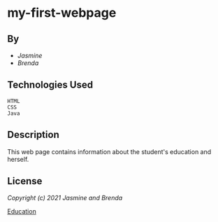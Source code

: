 # my-first-webpage
## By
* *Jasmine*
* *Brenda*

## **Technologies Used**
`HTML`<br/>
`CSS`<br/>
`Java`<br/> 

## Description <br/>
This web page contains information about the student's education and herself.

## License
*Copyright (c) 2021 Jasmine and Brenda*

[Education](google.com)
